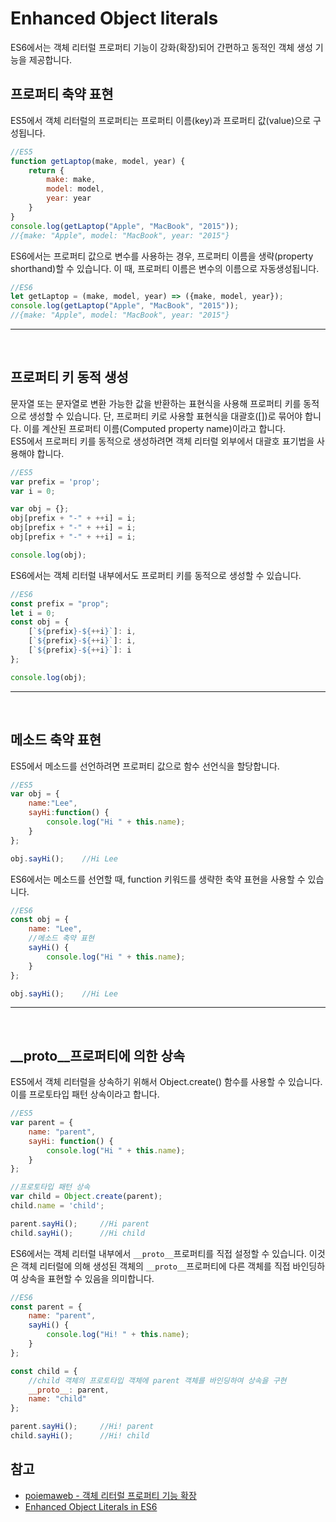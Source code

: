 # Enhanced Object literals

ES6에서는 객체 리터럴 프로퍼티 기능이 강화(확장)되어 간편하고 동적인 객체 생성 기능을 제공합니다.

## 프로퍼티 축약 표현

ES5에서 객체 리터럴의 프로퍼티는 프로퍼티 이름(key)과 프로퍼티 값(value)으로 구성됩니다.
```js
//ES5
function getLaptop(make, model, year) {
    return {
        make: make,
        model: model,
        year: year
    }
}
console.log(getLaptop("Apple", "MacBook", "2015"));
//{make: "Apple", model: "MacBook", year: "2015"}
```

ES6에서는 프로퍼티 값으로 변수를 사용하는 경우, 프로퍼티 이름을 생략(property shorthand)할 수 있습니다. 이 때, 프로퍼티 이름은 변수의 이름으로 자동생성됩니다.
```js
//ES6
let getLaptop = (make, model, year) => ({make, model, year});
console.log(getLaptop("Apple", "MacBook", "2015"));
//{make: "Apple", model: "MacBook", year: "2015"}
```

---
<br>

## 프로퍼티 키 동적 생성

문자열 또는 문자열로 변환 가능한 값을 반환하는 표현식을 사용해 프로퍼티 키를 동적으로 생성할 수 있습니다. 단, 프로퍼티 키로 사용할 표현식을 대괄호([])로 묶어야 합니다. 이를 계산된 프로퍼티 이름(Computed property name)이라고 합니다.  
ES5에서 프로퍼티 키를 동적으로 생성하려면 객체 리터럴 외부에서 대괄호 표기법을 사용해야 합니다.
```js
//ES5
var prefix = 'prop';
var i = 0;

var obj = {};
obj[prefix + "-" + ++i] = i;
obj[prefix + "-" + ++i] = i;
obj[prefix + "-" + ++i] = i;

console.log(obj);
```
ES6에서는 객체 리터럴 내부에서도 프로퍼티 키를 동적으로 생성할 수 있습니다.
```js
//ES6
const prefix = "prop";
let i = 0;
const obj = {
    [`${prefix}-${++i}`]: i,
    [`${prefix}-${++i}`]: i,
    [`${prefix}-${++i}`]: i
};

console.log(obj);
```

---
<br>

## 메소드 축약 표현

ES5에서 메소드를 선언하려면 프로퍼티 값으로 함수 선언식을 할당합니다.
```js
//ES5
var obj = {
    name:"Lee",
    sayHi:function() {
        console.log("Hi " + this.name);
    }
};

obj.sayHi();    //Hi Lee
```
ES6에서는 메소드를 선언할 때, function 키워드를 생략한 축약 표현을 사용할 수 있습니다.
```js
//ES6
const obj = {
    name: "Lee",
    //메소드 축약 표현
    sayHi() {
        console.log("Hi " + this.name);
    }
};

obj.sayHi();    //Hi Lee
```

---
<br>

## __proto__프로퍼티에 의한 상속

ES5에서 객체 리터럴을 상속하기 위해서 Object.create() 함수를 사용할 수 있습니다. 이를 프로토타입 패턴 상속이라고 합니다.
```js
//ES5
var parent = {
    name: "parent",
    sayHi: function() {
        console.log("Hi " + this.name);
    }
};

//프로토타입 패턴 상속
var child = Object.create(parent);
child.name = 'child';

parent.sayHi();     //Hi parent
child.sayHi();      //Hi child
```
ES6에서는 객체 리터럴 내부에서 `__proto__`프로퍼티를 직접 설정할 수 있습니다. 이것은 객체 리터럴에 의해 생성된 객체의 `__proto__`프로퍼티에 다른 객체를 직접 바인딩하여 상속을 표현할 수 있음을 의미합니다.
```js
//ES6
const parent = {
    name: "parent",
    sayHi() {
        console.log("Hi! " + this.name);
    }
};

const child = {
    //child 객체의 프로토타입 객체에 parent 객체를 바인딩하여 상속을 구현
    __proto__: parent,
    name: "child"
};

parent.sayHi();     //Hi! parent
child.sayHi();      //Hi! child
```


## 참고
- [poiemaweb - 객체 리터럴 프로퍼티 기능 확장](https://poiemaweb.com/es6-enhanced-object-property)
- [Enhanced Object Literals in ES6](https://dev.to/sarah_chima/enhanced-object-literals-in-es6-a9d)